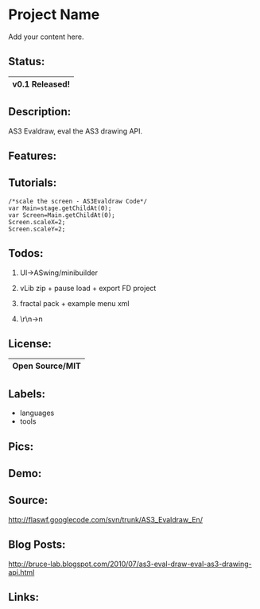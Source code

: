 # Project Name #

Add your content here.


## Status: ##

|v0.1 Released!|
|:-------------|

## Description: ##
AS3 Evaldraw, eval the AS3 drawing API.

## Features: ##

## Tutorials: ##
```
/*scale the screen - AS3Evaldraw Code*/
var Main=stage.getChildAt(0);
var Screen=Main.getChildAt(0);
Screen.scaleX=2;
Screen.scaleY=2;
```

## Todos: ##
1. UI->ASwing/minibuilder

2. vLib zip + pause load + export FD project

3. fractal pack + example menu xml

4. \r\n->n

## License: ##

|Open Source/MIT|
|:--------------|

## Labels: ##
  * languages
  * tools
## Pics: ##

## Demo: ##

## Source: ##
http://flaswf.googlecode.com/svn/trunk/AS3_Evaldraw_En/
## Blog Posts: ##
http://bruce-lab.blogspot.com/2010/07/as3-eval-draw-eval-as3-drawing-api.html
## Links: ##